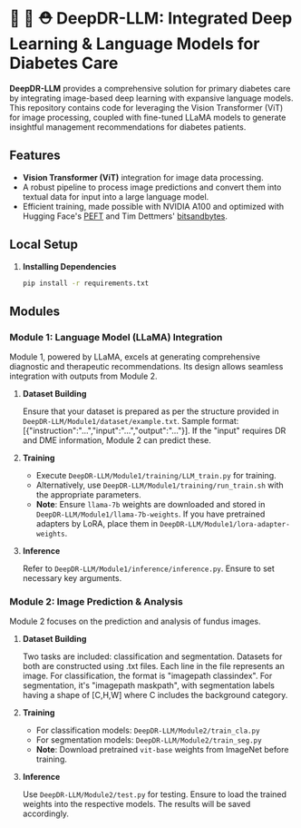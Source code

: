 # 🦙 👀 ⛑ DeepDR-LLM: Integrated Deep Learning & Language Models for Diabetes Care

**DeepDR-LLM** provides a comprehensive solution for primary diabetes care by integrating image-based deep learning with expansive language models. This repository contains code for leveraging the Vision Transformer (ViT) for image processing, coupled with fine-tuned LLaMA models to generate insightful management recommendations for diabetes patients.

## Features

- **Vision Transformer (ViT)** integration for image data processing.
- A robust pipeline to process image predictions and convert them into textual data for input into a large language model.
- Efficient training, made possible with NVIDIA A100 and optimized with Hugging Face's [PEFT](https://github.com/huggingface/peft) and Tim Dettmers' [bitsandbytes](https://github.com/TimDettmers/bitsandbytes).

## Local Setup

1. **Installing Dependencies**

   ```bash
   pip install -r requirements.txt
   ```

## Modules

### Module 1: Language Model (LLaMA) Integration

Module 1, powered by LLaMA, excels at generating comprehensive diagnostic and therapeutic recommendations. Its design allows seamless integration with outputs from Module 2.

1. **Dataset Building**

   Ensure that your dataset is prepared as per the structure provided in `DeepDR-LLM/Module1/dataset/example.txt`. Sample format: [{"instruction":"...","input":"...","output":"..."}]. If the "input" requires DR and DME information, Module 2 can predict these.

2. **Training**

   - Execute `DeepDR-LLM/Module1/training/LLM_train.py` for training.
   - Alternatively, use `DeepDR-LLM/Module1/training/run_train.sh` with the appropriate parameters.
   - **Note**: Ensure `llama-7b` weights are downloaded and stored in `DeepDR-LLM/Module1/llama-7b-weights`. If you have pretrained adapters by LoRA, place them in `DeepDR-LLM/Module1/lora-adapter-weights`.

3. **Inference**

   Refer to `DeepDR-LLM/Module1/inference/inference.py`. Ensure to set necessary key arguments.

### Module 2: Image Prediction & Analysis

Module 2 focuses on the prediction and analysis of fundus images.

1. **Dataset Building**

   Two tasks are included: classification and segmentation. Datasets for both are constructed using .txt files. Each line in the file represents an image. For classification, the format is "imagepath classindex". For segmentation, it's "imagepath maskpath", with segmentation labels having a shape of [C,H,W] where C includes the background category.

2. **Training**

   - For classification models: `DeepDR-LLM/Module2/train_cla.py`
   - For segmentation models: `DeepDR-LLM/Module2/train_seg.py`
   - **Note**: Download pretrained `vit-base` weights from ImageNet before training.

3. **Inference**

   Use `DeepDR-LLM/Module2/test.py` for testing. Ensure to load the trained weights into the respective models. The results will be saved accordingly.


